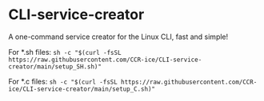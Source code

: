 # CLI-service-creator
A one-command service creator for the Linux CLI, fast and simple!


For *.sh files: ```sh -c "$(curl -fsSL https://raw.githubusercontent.com/CCR-ice/CLI-service-creator/main/setup_SH.sh)"```  
  
For *.c files: ```sh -c "$(curl -fsSL https://raw.githubusercontent.com/CCR-ice/CLI-service-creator/main/setup_C.sh)"```
